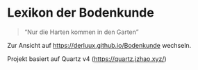 # Lexikon der Bodenkunde

> “Nur die Harten kommen in den Garten”

Zur Ansicht auf https://derluux.github.io/Bodenkunde wechseln.

Projekt basiert auf Quartz v4 (https://quartz.jzhao.xyz/)
